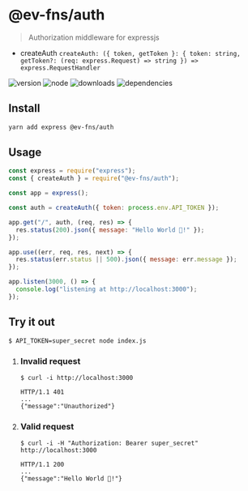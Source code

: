 # @ev-fns/auth

> Authorization middleware for expressjs

- createAuth `createAuth: ({ token, getToken }: { token: string, getToken?: (req: express.Request) => string }) => express.RequestHandler`

![version](https://img.shields.io/npm/v/@ev-fns/auth)
![node](https://img.shields.io/node/v/@ev-fns/auth)
![downloads](https://img.shields.io/npm/dw/@ev-fns/auth)
![dependencies](https://img.shields.io/librariesio/release/npm/@ev-fns/auth)

## Install

```sh
yarn add express @ev-fns/auth
```

## Usage

```js
const express = require("express");
const { createAuth } = require("@ev-fns/auth");

const app = express();

const auth = createAuth({ token: process.env.API_TOKEN });

app.get("/", auth, (req, res) => {
  res.status(200).json({ message: "Hello World 👋!" });
});

app.use((err, req, res, next) => {
  res.status(err.status || 500).json({ message: err.message });
});

app.listen(3000, () => {
  console.log("listening at http://localhost:3000");
});
```

## Try it out

```shell
$ API_TOKEN=super_secret node index.js
```

1. ### Invalid request

   ```shell
   $ curl -i http://localhost:3000
   ```

   ```shell
   HTTP/1.1 401
   ...
   {"message":"Unauthorized"}
   ```

2. ### Valid request

   ```shell
   $ curl -i -H "Authorization: Bearer super_secret" http://localhost:3000
   ```

   ```shell
   HTTP/1.1 200
   ...
   {"message":"Hello World 👋!"}
   ```
